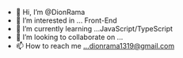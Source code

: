 - 👋 Hi, I’m @DionRama
- 👀 I’m interested in ... Front-End  
- 🌱 I’m currently learning ...JavaScript/TypeScript
- 💞️ I’m looking to collaborate on ...
- 📫 How to reach me ...dionrama1319@gmail.com

<!---
DionRama/DionRama is a ✨ special ✨ repository because its `README.md` (this file) appears on your GitHub profile.
You can click the Preview link to take a look at your changes.
--->
